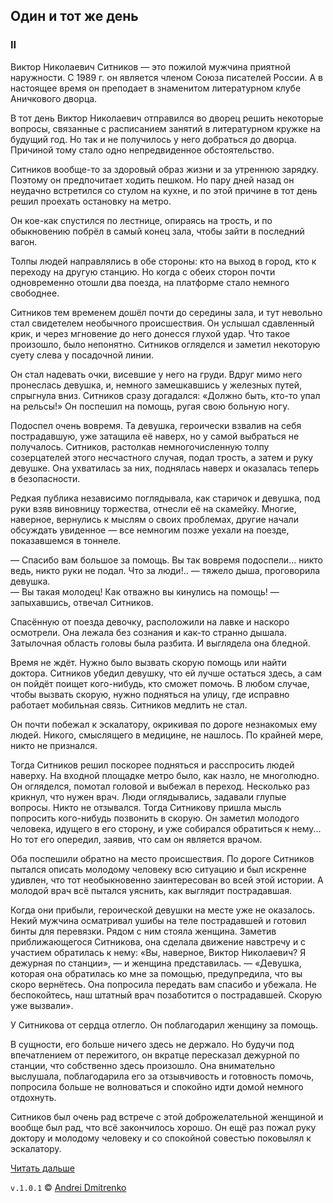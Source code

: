 ## Один и тот же день

### II

Виктор Николаевич Ситников &mdash; это пожилой мужчина приятной наружности. С 1989 г. он является членом Союза писателей России. А в настоящее время он преподает в знаменитом литературном клубе Аничкового дворца.

В тот день Виктор Николаевич отправился во дворец решить некоторые вопросы, связанные с расписанием занятий в литературном кружке на будущий год. Но так и не получилось у него добраться до дворца. Причиной тому стало одно непредвиденное обстоятельство.

Ситников вообще-то за здоровый образ жизни и за утреннюю зарядку. Поэтому он предпочитает ходить пешком. Но пару дней назад он неудачно встретился со стулом на кухне, и по этой причине в тот день решил проехать остановку на метро.

Он кое-как спустился по лестнице, опираясь на трость, и по обыкновению побрёл в самый конец зала, чтобы зайти в последний вагон.

Толпы людей направлялись в обе стороны: кто на выход в город, кто к переходу на другую станцию. Но когда с обеих сторон почти одновременно отошли два поезда, на платформе стало немного свободнее.

Ситников тем временем дошёл почти до середины зала, и тут невольно стал свидетелем необычного происшествия. Он услышал сдавленный крик, и через мгновение до него донесся глухой удар. Что такое произошло, было непонятно. Ситников огляделся и заметил некоторую суету слева у посадочной линии.

Он стал надевать очки, висевшие у него на груди. Вдруг мимо него пронеслась девушка, и, немного замешкавшись у железных путей, спрыгнула вниз. Ситников сразу догадался: &laquo;Должно быть, кто-то упал на рельсы!&raquo; Он поспешил на помощь, ругая свою больную ногу.

Подоспел очень вовремя. Та девушка, героически взвалив на себя пострадавшую, уже затащила её наверх, но у самой выбраться не получалось. Ситников, растолкав немногочисленную толпу созерцателей этого несчастного случая, подал трость, а затем и руку девушке. Она ухватилась за них, поднялась наверх и оказалась теперь в безопасности.

Редкая публика независимо поглядывала, как старичок и девушка, под руки взяв виновницу торжества, отнесли её на скамейку. Многие, наверное, вернулись к мыслям о своих проблемах, другие начали обсуждать увиденное &mdash; все немногим позже уехали на поезде, показавшемся в тоннеле.

&mdash; Спасибо вам большое за помощь. Вы так вовремя подоспели... никто ведь, никто руки не подал. Что за люди!.. &mdash; тяжело дыша, проговорила девушка.  
&mdash; Вы такая молодец! Как отважно вы кинулись на помощь! &mdash; запыхавшись, отвечал Ситников.

Спасённую от поезда девочку, расположили на лавке и наскоро осмотрели. Она лежала без сознания и как-то странно дышала. Затылочная область головы была разбита. И выглядела она бледной.

Время не ждёт. Нужно было вызвать скорую помощь или найти доктора. Ситников убедил девушку, что ей лучше остаться здесь, а сам он пойдёт поищет кого-нибудь, кто сможет помочь. В любом случае, чтобы вызвать скорую, нужно подняться на улицу, где исправно работает мобильная связь. Ситников медлить не стал.

Он почти побежал к эскалатору, окрикивая по дороге незнакомых ему людей. Никого, смыслящего в медицине, не нашлось. По крайней мере, никто не признался.

Тогда Ситников решил поскорее подняться и расспросить людей наверху. На входной площадке метро было, как назло, не многолюдно. Он огляделся, помотал головой и выбежал в переход. Несколько раз крикнул, что нужен врач. Люди оглядывались, задавали глупые вопросы. Никто не отзывался. Тогда Ситникову пришла мысль попросить кого-нибудь позвонить в скорую. Он заметил молодого человека, идущего в его сторону, и уже собирался обратиться к нему... Но тот его опередил, заявив, что сам он является врачом.

Оба поспешили обратно на место происшествия. По дороге Ситников пытался описать молодому человеку всю ситуацию и был искренне удивлен, что тот необыкновенно заинтересован во всей этой истории. А молодой врач всё пытался уяснить, как выглядит пострадавшая.

Когда они прибыли, героической девушки на месте уже не оказалось. Некий мужчина осматривал ушибы на теле пострадавшей и готовил бинты для перевязки. Рядом с ним стояла женщина. Заметив приближающегося Ситникова, она сделала движение навстречу и с участием обратилась к нему: &laquo;Вы, наверное, Виктор Николаевич? Я дежурная по станции&raquo;, &mdash; и женщина представилась. &mdash; &laquo;Девушка, которая она обратилась ко мне за помощью, предупредила, что вы скоро вернётесь. Она попросила передать вам спасибо и убежала. Не беспокойтесь, наш штатный врач позаботится о пострадавшей. Скорую уже вызвали&raquo;.

У Ситникова от сердца отлегло. Он поблагодарил женщину за помощь.

В сущности, его больше ничего здесь не держало. Но будучи под впечатлением от пережитого, он вкратце пересказал дежурной по станции, что собственно здесь произошло. Она внимательно выслушала, поблагодарила его за отзывчивость и готовность помочь, попросила больше не волноваться и спокойно идти домой немного отдохнуть.

Ситников был очень рад встрече с этой доброжелательной женщиной и вообще был рад, что всё закончилось хорошо. Он ещё раз пожал руку доктору и молодому человеку и со спокойной совестью поковылял к эскалатору.

[Читать дальше](https://github.com/finelit/tales/blob/master/one_the_same_day/iii.md)

`v.1.0.1` &copy; [Andrei Dmitrenko](https://vk.com/fineliterature)
